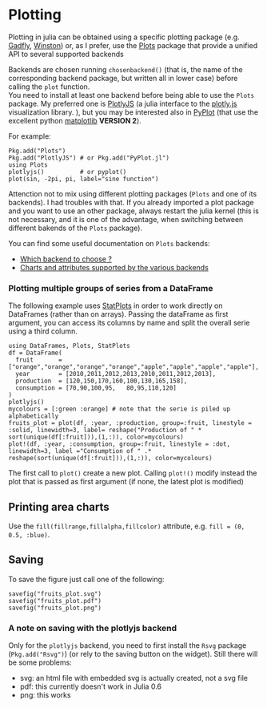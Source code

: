 # Plotting

Plotting in julia can be obtained using a specific plotting package (e.g. [Gadfly](https://github.com/dcjones/Gadfly.jl), [Winston](https://github.com/nolta/Winston.jl)) or, as I prefer, use the [Plots](https://github.com/JuliaPlots/Plots.jl) package that provide a unified API to several supported backends

Backends are chosen running `chosenbackend()` (that is, the name of the corresponding backend package, but written all in lower case) before calling the `plot` function.  
You need to install at least one backend before being able to use the `Plots` package. My preferred one is [PlotlyJS](https://github.com/sglyon/PlotlyJS.jl) (a julia interface to the [plotly.js](https://plot.ly) visualization library. ), but you may be interested also in [PyPlot](https://github.com/JuliaPy/PyPlot.jl) (that use the excellent python [matplotlib](http://matplotlib.org/api/pyplot_api.html) **VERSION 2**).

For example:

```
Pkg.add("Plots")
Pkg.add("PlotlyJS") # or Pkg.add("PyPlot.jl") 
using Plots
plotlyjs()          # or pyplot()
plot(sin, -2pi, pi, label="sine function")
```

Attenction not to mix using different plotting packages (`Plots` and one of its backends). I had troubles with that. If you already imported a plot package and you want to use an other package, always restart the julia kernel (this is not necessary, and it is one of the advantage, when switching between different bakends of the `Plots` package).

You can find some useful documentation on `Plots` backends:
* [Which backend to choose ?](https://juliaplots.github.io/backends/)
* [Charts and attributes supported by the various backends](https://juliaplots.github.io/supported/)


### Plotting multiple groups of series from a DataFrame
The following example uses [StatPlots](https://github.com/JuliaPlots/StatPlots.jl) in order to work directly on DataFrames (rather than on arrays).
Passing the dataFrame as first argument, you can access its columns by name and split the overall serie using a third column.

```
using DataFrames, Plots, StatPlots
df = DataFrame(
  fruit       = ["orange","orange","orange","orange","apple","apple","apple","apple"],
  year        = [2010,2011,2012,2013,2010,2011,2012,2013],
  production  = [120,150,170,160,100,130,165,158],
  consumption = [70,90,100,95,   80,95,110,120]
)
plotlyjs() 
mycolours = [:green :orange] # note that the serie is piled up alphabetically
fruits_plot = plot(df, :year, :production, group=:fruit, linestyle = :solid, linewidth=3, label= reshape("Production of " * sort(unique(df[:fruit])),(1,:)), color=mycolours)
plot!(df, :year, :consumption, group=:fruit, linestyle = :dot, linewidth=3, label ="Consumption of " .* reshape(sort(unique(df[:fruit])),(1,:)), color=mycolours)
```
The first call to `plot()` create a new plot. Calling `plot!()` modify instead the plot that is passed as first argument (if none, the latest plot is modified)

## Printing area charts
Use the `fill(fillrange,fillalpha,fillcolor)` attribute, e.g. `fill = (0, 0.5, :blue)`.


## Saving

To save the figure just call one of the following:
```
savefig("fruits_plot.svg")
savefig("fruits_plot.pdf")
savefig("fruits_plot.png")
```
### A note on saving with the plotlyjs backend
Only for the `plotlyjs` backend, you need to first install the `Rsvg` package (`Pkg.add("Rsvg")`) (or rely to the saving button on the widget).
Still there will be some problems:
- svg: an html file with embedded svg is actually created, not a svg file
- pdf: this currently doesn't work in Julia 0.6
- png: this works



